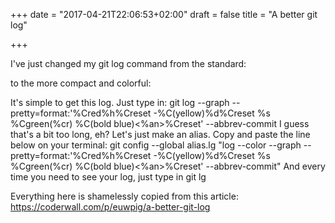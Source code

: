 +++
date = "2017-04-21T22:06:53+02:00"
draft = false
title = "A better git log"

+++

I've just changed my git log command from the standard:

to the more compact and colorful:


It's simple to get this log. Just type in:
git log --graph --pretty=format:'%Cred%h%Creset -%C(yellow)%d%Creset %s %Cgreen(%cr) %C(bold blue)<%an>%Creset' --abbrev-commit
I guess that's a bit too long, eh? Let's just make an alias. Copy and paste the line below on your terminal:
git config --global alias.lg "log --color --graph --pretty=format:'%Cred%h%Creset -%C(yellow)%d%Creset %s %Cgreen(%cr) %C(bold blue)<%an>%Creset' --abbrev-commit"
And every time you need to see your log, just type in
git lg

Everything here is shamelessly copied from this article: https://coderwall.com/p/euwpig/a-better-git-log
